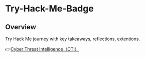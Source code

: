 # Try-Hack-Me-Badge

## Overview
Try Hack Me journey with key takeaways, reflections, extentions.  

👉[Cyber Threat Intelligence（CTI）](https://github.com/ddweiqian/Try-Hack-Me-Badge/tree/main/CTI)

